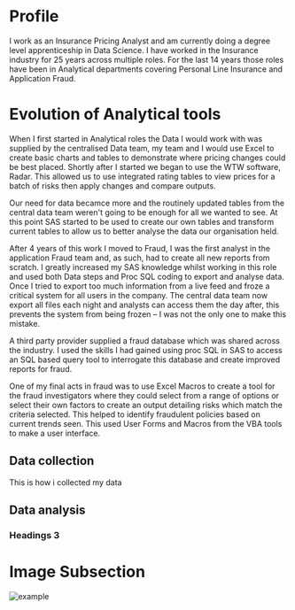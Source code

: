 # Profile
I work as an Insurance Pricing Analyst and am currently doing a degree level apprenticeship in Data Science. I have worked in the Insurance industry for 25 years across multiple roles. For the last 14 years those roles have been in Analytical departments covering Personal Line Insurance and Application Fraud.

# Evolution of Analytical tools

When I first started in Analytical roles the Data I would work with was supplied by the centralised Data team, my team and I would use Excel to create basic charts and tables to demonstrate where pricing changes could be best placed. Shortly after I started we began to use the WTW software, Radar. This allowed us to use integrated rating tables to view prices for a batch of risks then apply changes and compare outputs.

Our need for data becamce more and the routinely updated tables from the central data team weren't going to be enough for all we wanted to see. At this point SAS started to be used to create our own tables and transform current tables to allow us to better analyse the data our organisation held.

After 4 years of this work I moved to Fraud, I was the first analyst in the application Fraud team and, as such, had to create all new reports from scratch. I greatly increased my SAS knowledge whilst working in this role and used both Data steps and Proc SQL coding to export and analyse data. Once I tried to export too much information from a live feed and froze a critical system for all users in the company. The central data team now export all files each night and analysts can access them the day after, this prevents the system from being frozen – I was not the only one to make this mistake.

A third party provider supplied a fraud database which was shared across the industry. I used the skills I had gained using proc SQL in SAS to access an SQL based query tool to interrogate this database and create improved reports for fraud.

One of my final acts in fraud was to use Excel Macros to create a tool for the fraud investigators where they could select from a range of options or select their own factors to create an output detailing risks which match the criteria selected. This helped to identify fraudulent policies based on current trends seen. This used User Forms and Macros from the VBA tools to make a user interface.

## Data collection

This is how i collected my data

## Data analysis

### Headings 3

# Image Subsection

<img class="rounded-circle" alt="example" src="/assets/Screenshot_Example.png" />
